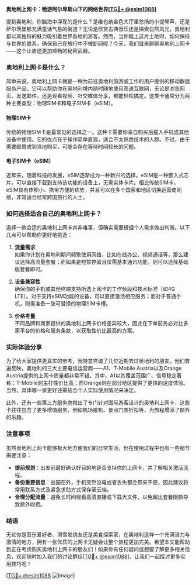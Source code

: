 **奥地利上网卡：畅游阿尔卑斯山下的网络世界[[TG💪+ @esim1088](https://t.me/s/esim1088)]**

提到奥地利，你脑海中浮现的是什么？是维也纳金色大厅里悠扬的小提琴声，还是萨尔茨堡那充满童话气息的街道？无论是欣赏古典音乐还是探索自然风光，奥地利都以其独特的魅力吸引着世界各地的游客。然而，当你踏上这片土地时，如何保持与世界的联系，确保自己在旅行中不被断网呢？今天，我们就来聊聊奥地利上网卡——这个让旅途更加顺畅的秘密武器。

### 奥地利上网卡是什么？

简单来说，奥地利上网卡就是一种为前往奥地利旅游或工作的用户提供的移动数据服务产品。它可以帮助你在奥地利境内随时随地使用高速互联网，无论是浏览网页、发送邮件，还是观看视频、社交媒体分享，都能轻松搞定。这类卡通常分为两种主要类型：物理SIM卡和电子SIM卡（eSIM）。

#### 物理SIM卡

传统的物理SIM卡是最常见的选择之一。这种卡需要你亲自购买后插入手机或其他设备中使用。它的优点在于操作简单直观，适合不太熟悉技术的人群。不过，由于需要邮寄或到当地购买，可能会存在等待时间较长的问题。

#### 电子SIM卡（eSIM）

近年来，随着科技的发展，eSIM逐渐成为一种新兴的选择。eSIM是一种嵌入式芯片，可以直接下载到支持该功能的设备上，无需实体卡片。相比传统SIM卡，eSIM具有体积小、携带方便的优势，并且可以在多个国家和地区切换运营商网络，非常适合经常跨国旅行的人士。

### 如何选择适合自己的奥地利上网卡？

选择一款合适的奥地利上网卡并非难事，但确实需要根据个人需求做出判断。以下几点可以帮助你更好地挑选：

1. **流量需求**  
   如果你计划在奥地利期间频繁使用网络，比如在线办公、视频通话等，那么建议选择高流量套餐；而如果是短暂停留且仅需基本通讯功能，则可以选择基础版套餐即可。

2. **设备兼容性**  
   确保你的手机或其他终端支持所选上网卡的工作频段和技术标准（如4G LTE）。对于支持eSIM功能的设备，可以直接激活相应服务；而对于普通手机，则需准备一张可替换的物理SIM卡槽。

3. **价格考量**  
   不同品牌和商家提供的奥地利上网卡价格差异较大，因此在下单前务必对比多家平台的价格和服务条款，以获取性价比最高的方案。

### 实际体验分享

为了给大家提供更真实的参考，我特意咨询了几位近期去过奥地利的朋友。他们普遍反映，奥地利的三大主要电信运营商——A1、T-Mobile Austria以及Orange Austria提供的上网卡质量都非常不错。其中，A1以其覆盖范围广、信号稳定著称；T-Mobile则主打性价比高；而Orange则在部分地区提供了更快的速度体验。当然，具体哪一家更好还需结合个人实际使用情况来决定。

此外，还有一些第三方服务商推出了专门针对国际游客设计的奥地利上网卡，这些卡往往包含了更多增值服务，例如机场接机、景点门票折扣等，为旅程增添了额外的乐趣。

### 注意事项

虽然奥地利上网卡能够极大地方便我们的日常生活，但在使用过程中也有一些细节需要注意：

- **提前规划**：出发前最好确认好目的地是否支持你的上网卡，并了解相关激活流程。
- **备份重要信息**：出国在外，手机突然没电或者丢失都会带来不便，因此建议将常用联系方式及紧急求助方式保存至云端。
- **合理分配流量**：避免长时间观看高清直播或下载大文件，以免超出套餐限额导致额外收费。

### 结语

无论你是音乐爱好者、滑雪发烧友还是美食探索家，在奥地利这样一个充满活力与激情的地方，拥有一张优质的上网卡无疑会让整个旅程更加完美。希望本文能帮助到正在考虑购买奥地利上网卡的朋友们！如果你有任何疑问或想要了解更多相关信息，欢迎随时加入我们的讨论群组[[TG💪+ @esim1088](https://t.me/s/esim1088)]，让我们一起探讨更多实用技巧吧！

[[TG💪+ @esim1088](https://t.me/s/esim1088) ![Image](https://i.postimg.cc/4NQfJmqS/Snipaste-2025-05-13-00-14-12.png)]